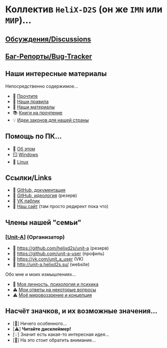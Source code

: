 # Коллектив `HeliX-D2S` (он же `IMN` или `МИР`)…

## [Обсуждения/Discussions](https://github.com/helixd2s/about/discussions)
## [Баг-Репорты/Bug-Tracker](https://github.com/helixd2s/about/issues)

## Наши интересные материалы

  Непосредственно содержимое…

  - 🥀 [Прочтите](docs/readme.md)
  - 📑 [Наши правила](docs/rules.md)
  - 🍿 [Наши материалы](docs/links.md)
  - 📚 [Книги на прочтение](docs/books.md)
  - 💡 [Идеи законов для нашей страны](docs/government/russian-zakon.md) 

## Помощь по ПК…

  - 🥀 [Об этом](docs/pc-core/about.md)
  - 🪟 [Windows](docs/pc-core/windows.md)
  - 🐧 [Linux](docs/pc-core/linux.md)

## Ссылки/Links

  - 👑 [GitHub, документация](https://github.com/helixd2s/about)
  - 🥀 [GitHub, идеология](https://github.com/helixd2s/core) (резерв)
  - 🥀 [VK паблик](https://vk.com/helixd2s)
  - 🥀 [Наш сайт](http://about.helixd2s.su/) (там просто редирект пока что)

## Члены нашей "семьи"

### **[**[Unit-A](https://github.com/helixd2s/unit-a)**]** (Организатор)

  - 🥀 https://github.com/helixd2s/unit-a (резерв)
  - 🥀 https://github.com/unit-a-user (профиль)
  - 🥀 https://vk.com/unit_a_user (VK)
  - 🥀 http://unit-a.helixd2s.su/ (website)

  Обо мне и моих измышлениях…

  - 👑 [Моя личность, психология и психика](https://github.com/helixd2s/unit-a/blob/main/docs/unit-a/personal.md)
  - ⚠️ [Мои ответы на некоторые вопросы](https://github.com/helixd2s/unit-a/blob/main/docs/unit-a/interview.md)
  - ⚠️ [Моё мировоззрение и концепция](https://github.com/helixd2s/unit-a/blob/main/docs/unit-a/core.md)

## Насчёт значков, и их возможные значения…

  - [🥀] Ничего особенного…
  - [⚠️] **Читайте дисклеймер!**
  - [💡] Значит есть какая-то интересная идея…
  - [👑] На это стоит обратить внимание…
